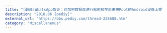 ```yaml
---
title: "[翻译]WhatsApp取证：对加密数据库进行解密和在尚未被Root的Android设备上提取已删除的消息"
description: "2018.06 [pediy]"
external_url: "https://bbs.pediy.com/thread-228608.htm"
category: "Miscellaneous"
---
```


